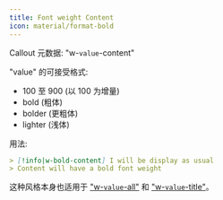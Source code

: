 ```yaml
---
title: Font weight Content
icon: material/format-bold
---
```


Callout 元数据: "w-`value`-content"

"value" 的可接受格式:

- 100 至 900 (以 100 为增量)
- bold (粗体)
- bolder (更粗体)
- lighter (浅体)

用法:

```md
> [!info|w-bold-content] I will be display as usual
> Content will have a bold font weight
```

这种风格本身也适用于 ["w-`value`-all"](../combined-styling/page-24.md) 和 ["w-`value`-title"](../title-styling/page-24.md)。

